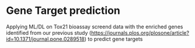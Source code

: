 # Gene Target prediction 
Applying ML/DL on Tox21 bioassay screend data with the enriched genes identified from our previous study (https://journals.plos.org/plosone/article?id=10.1371/journal.pone.0289518) to predict gene targets
